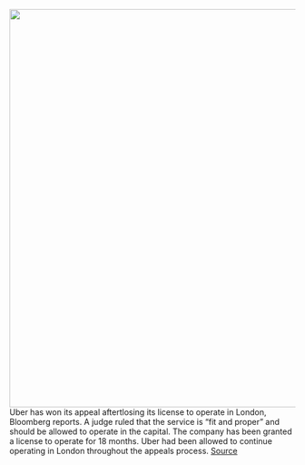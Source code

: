 <img src='https://cdn.vox-cdn.com/thumbor/IfeBmtdtkTu4r7jrGfcCR3c6iSQ=/0x0:2040x1360/1200x800/filters:focal(857x517:1183x843)/cdn.vox-cdn.com/uploads/chorus_image/image/67480040/acastro_180927_1777_uber_0002.0.jpg' width='700px' /><br/>
Uber has won its appeal aftertlosing its license to operate in London, Bloomberg reports. A judge ruled that the service is “fit and proper” and should be allowed to operate in the capital. The company has been granted a license to operate for 18 months. Uber had been allowed to continue operating in London throughout the appeals process.
<a href='https://www.theverge.com/2020/9/28/21459546/uber-london-appeal-ban-fit-and-proper-transport-for-london-tfl'> Source <a/>